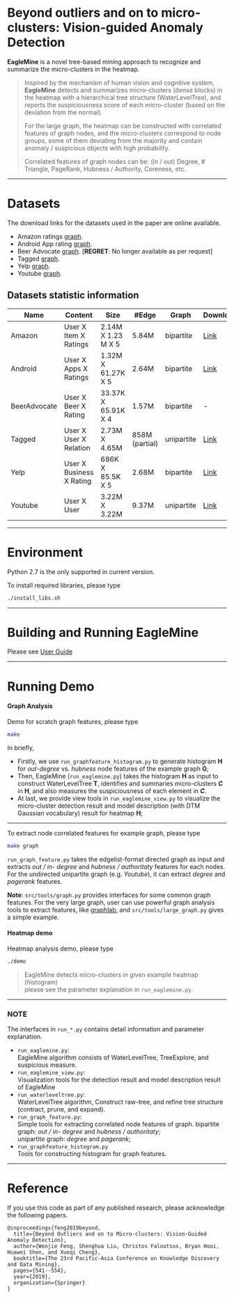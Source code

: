 Beyond outliers and on to micro-clusters: Vision-guided Anomaly Detection
========================
**EagleMine** is a novel tree-based mining approach to recognize and summarize the micro-clusters in the heatmap.

>   Inspired by the mechanism of human vision and cognitive system,
    **EagleMine** detects and summarizes micro-clusters (dense blocks) in the heatmap with a hierarchical
    tree structure (WaterLevelTree),
    and reports the suspiciousness score of each micro-cluster (based on the deviation from the normal).
>
>   For the large graph, the heatmap can be constructed with correlated features of graph nodes,
    and the micro-clusters correspond to node groups, some of them deviating from the majority
    and contain anomaly / suspicious objects with high probability.
>
>   Correlated features of graph nodes can be:
    (in / out) Degree, # Triangle, PageRank, Hubness / Authority, Coreness, etc.

---

Datasets
========================
The download links for the datasets used in the paper are online available.
  - Amazon ratings [graph](http://konect.uni-koblenz.de/networks/amazon-ratings).
  - Android App rating [graph](http://jmcauley.ucsd.edu/data/amazon/).
  - Beer Advocate [graph](http://snap.stanford.edu/data/web-BeerAdvocate.html).  [**REGRET**: No longer available as per request]
  - Tagged [graph](https://linqs-data.soe.ucsc.edu/public/social_spammer/).
  - Yelp [graph](https://www.yelp.com/dataset_challenge).
  - Youtube [graph](http://konect.uni-koblenz.de/networks/youtube-u-growth).


## Datasets statistic information

|     Name     |          Content         |         Size        |  #Edge |    Graph   |  Download  |
| ------------ | ------------------------ | ------------------- | ------ | ---------- | ---------- |
| Amazon       | User X Item X Ratings    | 2.14M X 1.23 M X 5  | 5.84M  | bipartite  | [Link](http://konect.uni-koblenz.de/downloads/tsv/amazon-ratings.tar.bz2) |
| Android      | User X Apps X Ratings    | 1.32M X 61.27K X 5  | 2.64M  | bipartite  | [Link](http://snap.stanford.edu/data/amazon/productGraph/categoryFiles/ratings_Apps_for_Android.csv) |
| BeerAdvocate | User X Beer X Rating     | 33.37K X 65.91K X 4 | 1.57M  | bipartite  |      -     |
| Tagged       | User X User X Relation   | 2.73M X 4.65M       | 858M (partial)  | unipartite | [Link](https://linqs-data.soe.ucsc.edu/public/social_spammer/)   |
| Yelp         | User X Business X Rating | 686K X 85.5K X 5    | 2.68M  | bipartite  | [Link](https://www.yelp.com/dataset_challenge/dataset)   |
| Youtube      | User X User              | 3.22M X 3.22M       | 9.37M  | unipartite | [Link](http://konect.uni-koblenz.de/downloads/tsv/youtube-u-growth.tar.bz2)   |
---

Environment
=======================
Python 2.7 is the only supported in current version.

To install required libraries, please type
```bash
./install_libs.sh
```
----

Building and Running EagleMine
========================
Please see [User Guide](user_guide.pdf)

---

Running Demo
========================

#### Graph Analysis

Demo for scratch graph features, please type
```bash
make
```
In briefly,
 + Firstly, we use ```run_graphfeature_histogram.py``` to generate histogram **H**
   for _out-degree_ vs. _hubness_ node features of the example graph **G**;
 + Then, EagleMine (```run_eaglemine.py```) takes the histogram **H** as input to
   construct WaterLevelTree **T**, identifies and summaries micro-clusters _**C**_ in **H**,
   and also measures the suspiciousness of each element in _**C**_.
 + At last, we provide view tools in ```run_eaglemine_view.py``` to visualize the micro-cluster
   detection result and model description (with DTM Gaussian vocabulary) result for heatmap **H**;
___

To extract node correlated features for example graph, please type
```bash
make graph
```
```run_graph_feature.py``` takes the edgelist-format directed graph as input and extracts _out / in- degree_ and
_hubness / authoritaty_ features for each nodes.
For the undirected unipartite graph (e.g. _Youtube_), it can extract _degree_ and _pagerank_ features.

**Note**: ```src/tools/graph.py``` provides interfaces for some common graph features.
For the very large graph, user can use powerful graph analysis tools to extract features,
like [graphlab](https://turi.com/), and ```src/tools/large_graph.py``` gives a simple example.


#### Heatmap demo
Heatmap analysis demo, please type
```bash
./demo
```
> EagleMine detects micro-clusters in given example heatmap (histogram)     
  please see the parameter explanation in ```run_eaglemine.py```.

---

### **NOTE**
The interfaces in ```run_*.py``` contains detail information and parameter explanation.
 * ```run_eaglemine.py```:  
    EagleMine algorithm consists of WaterLevelTree, TreeExplore, and suspicious measure.
 * ```run_eaglemine_view.py```:  
    Visualization tools for the detection result and model description result of EagleMine
 * ```run_waterleveltree.py```:  
    WaterLevelTree algorithm, Construct raw-tree, and refine tree structure
    (contract, prune, and expand).
 * ```run_graph_feature.py```:  
    Simple tools for extracting correlated node features of graph.
    bipartite graph: _out / in- degree_ and _hubness / authoritaty_;    
    unipartite graph: _degree_ and _pagerank_;
 * ```run_graphfeature_histogram.py```  
    Tools for constructing histogram for graph features.

---

Reference
========================
If you use this code as part of any published research, please acknowledge the following papers.
```
@inproceedings{feng2019beyond,
  title={Beyond Outliers and on to Micro-clusters: Vision-Guided Anomaly Detection},
  author={Wenjie Feng, Shenghua Liu, Christos Faloutsos, Bryan Hooi, Huawei Shen, and Xueqi Cheng},
  booktitle={The 23rd Pacific-Asia Conference on Knowledge Discovery and Data Mining},
  pages={541--554},
  year={2019},
  organization={Springer}
}
```
